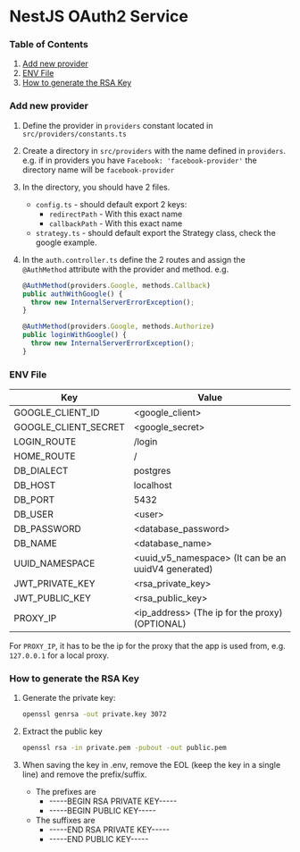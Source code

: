 # NestJS OAuth2 Service

### Table of Contents

1. [Add new provider](#add-new-provider)
2. [ENV File](#env-file)
3. [How to generate the RSA Key](#how-to-generate-the-rsa-key)

### Add new provider

1. Define the provider in `providers` constant located in `src/providers/constants.ts`
2. Create a directory in `src/providers` with the name defined in `providers`. e.g. if in providers you have `Facebook: 'facebook-provider'` the directory name will be `facebook-provider`
3. In the directory, you should have 2 files.
   - `config.ts` - should default export 2 keys:
     - `redirectPath` - With this exact name
     - `callbackPath` - With this exact name
   - `strategy.ts` - should default export the Strategy class, check the google example.
4. In the `auth.controller.ts` define the 2 routes and assign the `@AuthMethod` attribute with the provider and method. e.g.

   ```ts
   @AuthMethod(providers.Google, methods.Callback)
   public authWithGoogle() {
     throw new InternalServerErrorException();
   }

   @AuthMethod(providers.Google, methods.Authorize)
   public loginWithGoogle() {
     throw new InternalServerErrorException();
   }
   ```

### ENV File

| Key                  | Value                                                |
| -------------------- | ---------------------------------------------------- |
| GOOGLE_CLIENT_ID     | \<google_client>                                     |
| GOOGLE_CLIENT_SECRET | \<google_secret>                                     |
| LOGIN_ROUTE          | /login                                               |
| HOME_ROUTE           | /                                                    |
| DB_DIALECT           | postgres                                             |
| DB_HOST              | localhost                                            |
| DB_PORT              | 5432                                                 |
| DB_USER              | \<user>                                              |
| DB_PASSWORD          | \<database_password>                                 |
| DB_NAME              | \<database_name>                                     |
| UUID_NAMESPACE       | \<uuid_v5_namespace> (It can be an uuidV4 generated) |
| JWT_PRIVATE_KEY      | \<rsa_private_key>                                   |
| JWT_PUBLIC_KEY       | \<rsa_public_key>                                    |
| PROXY_IP             | \<ip_address> (The ip for the proxy) (OPTIONAL)      |

For `PROXY_IP`, it has to be the ip for the proxy that the app is used from,
e.g. `127.0.0.1` for a local proxy.

### How to generate the RSA Key

1. Generate the private key:

   ```bash
   openssl genrsa -out private.key 3072
   ```

2. Extract the public key

   ```bash
   openssl rsa -in private.pem -pubout -out public.pem
   ```

3. When saving the key in .env, remove the EOL (keep the key in a single line) and remove the prefix/suffix.
   - The prefixes are
     - -----BEGIN RSA PRIVATE KEY-----
     - -----BEGIN PUBLIC KEY-----
   - The suffixes are
     - -----END RSA PRIVATE KEY-----
     - -----END PUBLIC KEY-----

